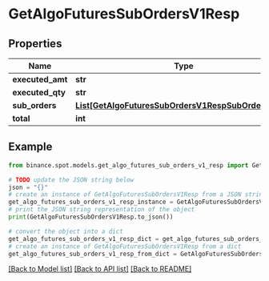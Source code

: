 # GetAlgoFuturesSubOrdersV1Resp


## Properties

Name | Type | Description | Notes
------------ | ------------- | ------------- | -------------
**executed_amt** | **str** |  | [optional] 
**executed_qty** | **str** |  | [optional] 
**sub_orders** | [**List[GetAlgoFuturesSubOrdersV1RespSubOrdersInner]**](GetAlgoFuturesSubOrdersV1RespSubOrdersInner.md) |  | [optional] 
**total** | **int** |  | [optional] 

## Example

```python
from binance.spot.models.get_algo_futures_sub_orders_v1_resp import GetAlgoFuturesSubOrdersV1Resp

# TODO update the JSON string below
json = "{}"
# create an instance of GetAlgoFuturesSubOrdersV1Resp from a JSON string
get_algo_futures_sub_orders_v1_resp_instance = GetAlgoFuturesSubOrdersV1Resp.from_json(json)
# print the JSON string representation of the object
print(GetAlgoFuturesSubOrdersV1Resp.to_json())

# convert the object into a dict
get_algo_futures_sub_orders_v1_resp_dict = get_algo_futures_sub_orders_v1_resp_instance.to_dict()
# create an instance of GetAlgoFuturesSubOrdersV1Resp from a dict
get_algo_futures_sub_orders_v1_resp_from_dict = GetAlgoFuturesSubOrdersV1Resp.from_dict(get_algo_futures_sub_orders_v1_resp_dict)
```
[[Back to Model list]](../README.md#documentation-for-models) [[Back to API list]](../README.md#documentation-for-api-endpoints) [[Back to README]](../README.md)


